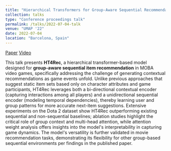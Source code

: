 ```yaml
---
title: "Hierarchical Transformers for Group-Aware Sequential Recommendation"
collection: talks
type: "Conference proceedings talk"
permalink: /talks/2022-07-04-talk
venue: "UMAP '22"
date: 2022-07-04
location: "Barcelona, Spain"
---
```


[Paper](https://dl.acm.org/doi/abs/10.1145/3511047.3537667) [Video](https://www.youtube.com/watch?v=0U59oheAJGc)

This talk presents **HT4Rec**, a hierarchical transformer-based model designed for **group-aware sequential item recommendation** in MOBA video games, specifically addressing the challenge of generating contextual recommendations as game events unfold. Unlike previous approaches that suggest static item sets based only on character attributes and game participants, HT4Rec leverages both a bi-directional contextual encoder (capturing interactions among all players) and a unidirectional sequential encoder (modeling temporal dependencies), thereby learning user and group patterns for more accurate next-item suggestions. Extensive experiments on the Dota 2 dataset show HT4Rec outperforming existing sequential and non-sequential baselines; ablation studies highlight the critical role of group context and multi-head attention, while attention weight analysis offers insights into the model's interpretability in capturing game dynamics. The model's versatility is further validated in movie recommendation tasks, demonstrating its flexibility for other group-based sequential environments per findings in the published paper.